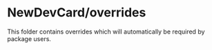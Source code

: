 # NewDevCard/overrides

This folder contains overrides which will automatically be required by package users.
